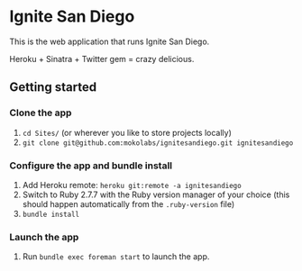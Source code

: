 Ignite San Diego
================

This is the web application that runs Ignite San Diego.

Heroku + Sinatra + Twitter gem = crazy delicious.

## Getting started

### Clone the app
1. `cd Sites/` (or wherever you like to store projects locally)
2. `git clone git@github.com:mokolabs/ignitesandiego.git ignitesandiego`

### Configure the app and bundle install
1. Add Heroku remote: `heroku git:remote -a ignitesandiego`
2. Switch to Ruby 2.7.7 with the Ruby version manager of your choice (this
should happen automatically from the `.ruby-version` file)
3. `bundle install`

### Launch the app
1. Run `bundle exec foreman start` to launch the app.
